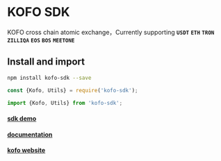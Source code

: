 # KOFO SDK
KOFO cross chain atomic exchange，Currently supporting **`USDT`** **`ETH`** **`TRON`** **`ZILLIQA`** **`EOS`** **`BOS`** **`MEETONE`**
## Install and import

```bash
npm install kofo-sdk --save
```
```js
const {Kofo, Utils} = require('kofo-sdk');

import {Kofo, Utils} from 'kofo-sdk';
```


#### [sdk demo](https://github.com/kofoproject/kofo-sdk-demo)


#### [documentation](https://github.com/kofoproject/kofo-sdk/blob/master/docs/API.md)


#### [kofo website](https://kofo.io/#/en)